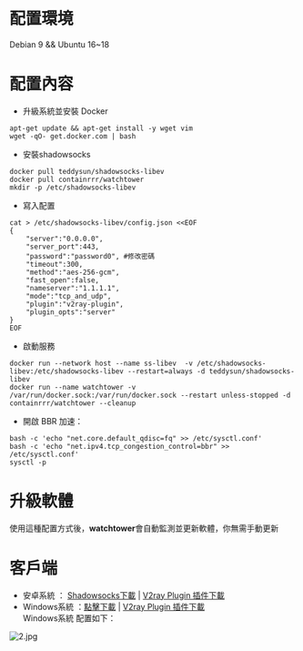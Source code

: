  # 配置環境
Debian 9 && Ubuntu 16~18
# 配置內容
- 升級系統並安裝 Docker
```
apt-get update && apt-get install -y wget vim
wget -qO- get.docker.com | bash
```
- 安裝shadowsocks
```
docker pull teddysun/shadowsocks-libev
docker pull containrrr/watchtower
mkdir -p /etc/shadowsocks-libev
```
- 寫入配置
```
cat > /etc/shadowsocks-libev/config.json <<EOF
{
    "server":"0.0.0.0",
    "server_port":443,
    "password":"password0", #修改密碼
    "timeout":300,
    "method":"aes-256-gcm",
    "fast_open":false,
    "nameserver":"1.1.1.1",
    "mode":"tcp_and_udp",
    "plugin":"v2ray-plugin",
    "plugin_opts":"server"
}
EOF
```
- 啟動服務
```
docker run --network host --name ss-libev  -v /etc/shadowsocks-libev:/etc/shadowsocks-libev --restart=always -d teddysun/shadowsocks-libev
docker run --name watchtower -v /var/run/docker.sock:/var/run/docker.sock --restart unless-stopped -d containrrr/watchtower --cleanup
```
- 開啟 BBR 加速：
```
bash -c 'echo "net.core.default_qdisc=fq" >> /etc/sysctl.conf'
bash -c 'echo "net.ipv4.tcp_congestion_control=bbr" >> /etc/sysctl.conf'
sysctl -p
```
# 升級軟體
使用這種配置方式後，**watchtower**會自動監測並更新軟體，你無需手動更新

# 客戶端
- 安卓系統 ： [Shadowsocks下載](https://github.com/shadowsocks/shadowsocks-android/releases) | [V2ray Plugin 插件下載](https://github.com/teddysun/v2ray-plugin-android/releases/tag/v1.3.3)    
- Windows系統 ：[點擊下載](https://github.com/shadowsocks/shadowsocks-windows/releases) | [V2ray Plugin 插件下載](https://github.com/teddysun/v2ray-plugin-android/releases/tag/v1.3.3)    
Windows系統 配置如下：  

![2.jpg](https://github.com/charlieethan/firewall-proxy/blob/master/photos/ss.jpg)